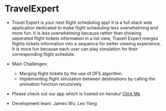 # TravelExpert

- Travel Expert is your next flight scheduling app! It is a full stack web applicaiton dedicated to make flight scheduling less overwhelming and more fun. It is less overwhelming because rather than showing seperated flight tickets information in a list view, Traverl Expert merges flights tickets information into a sequence for better viewing experience. It is more fun because each user can play simulation for their corresponding flight schedule.  

- Main Challenges:
  - Merging flight tickets by the use of DFS algorithm.
  - Implementing flight simulation between destinations by calling the animation function recursively. 

- Please check out our app which is hosted on heroku! [Click Me](https://mysterious-meadow-24695.herokuapp.com/)

- Development team: James Wu, Leo Yang
